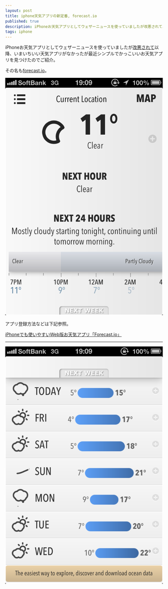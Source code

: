 ```yaml
---
layout: post
title: iphone天気アプリの新定番, forecast.io
published: true
description: iPhoneお天気アプリとしてウェザーニュースを使っていましたが改悪されて以降、いまいちいい天気アプリがなかったが最近シンプルでかっこいいお天気アプリを見つけたのでご紹介。 その名もforecast.io。
tags: iphone
---
```


iPhoneお天気アプリとしてウェザーニュースを使っていましたが[改悪されて](http://matome.naver.jp/odai/2134468812585377601)以降、いまいちいい天気アプリがなかったが最近シンプルでかっこいいお天気アプリを見つけたのでご紹介。

その名も[forecast.io](http://forecast.io/)。

![forecast.io](/images/posts/forecast/1.png)

アプリ登録方法などは下記参照。

[iPhoneでも使いやすいWeb版お天気アプリ「Forecast.io」](http://m.designbits.jp/13040213/)


------

![forecast.io](/images/posts/forecast/2.png)
